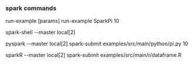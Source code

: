 

### spark commands

run-example <class> [params] 
run-example SparkPi 10

spark-shell --master local[2]

pyspark --master local[2]
spark-submit examples/src/main/python/pi.py 10

sparkR --master local[2]
spark-submit examples/src/main/r/dataframe.R
